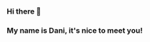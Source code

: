 ### Hi there 👋
### My name is Dani, it's nice to meet you!
<!--
**DanielleVasquez/DanielleVasquez** is a ✨ _special_ ✨ repository because its `README.md` (this file) appears on your GitHub profile.

Here are some ideas to get you started:

- 🔭 I’m currently working on completing my MLIS at Drexel University...
- 🌱 I’m currently learning how to grow a better garden, what being a full time mother and grad student looks like, the basics of piano playing, and how to quilt...
- 👯 I’m looking to collaborate on garden projects, literacy initiatives, children's library programing, etc. ...
- 🤔 I’m looking for help with ...
- 💬 Ask me about ...
- 📫 How to reach me: ...
- 😄 Pronouns:She/Her ...
- ⚡ Fun fact:I grew up with a dog that we later found out was part wolf ...
-->
